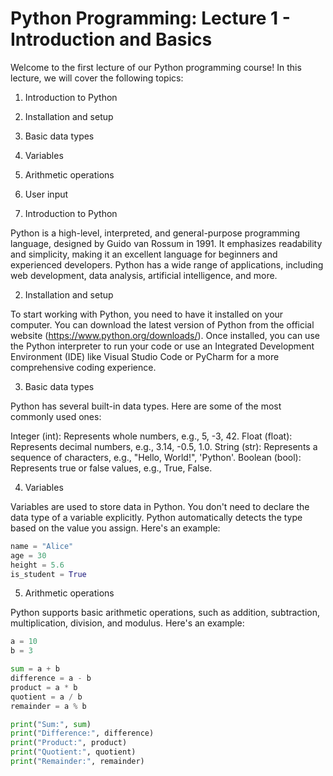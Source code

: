 # Python Programming: Lecture 1 - Introduction and Basics

Welcome to the first lecture of our Python programming course! In this lecture, we will cover the following topics:
1. Introduction to Python 
2. Installation and setup
3. Basic data types
4. Variables
5. Arithmetic operations
6. User input

1. Introduction to Python

Python is a high-level, interpreted, and general-purpose programming language, designed by Guido van Rossum in 1991. It emphasizes readability and simplicity, making it an excellent language for beginners and experienced developers. Python has a wide range of applications, including web development, data analysis, artificial intelligence, and more.

2. Installation and setup

To start working with Python, you need to have it installed on your computer. You can download the latest version of Python from the official website (https://www.python.org/downloads/). Once installed, you can use the Python interpreter to run your code or use an Integrated Development Environment (IDE) like Visual Studio Code or PyCharm for a more comprehensive coding experience.

3. Basic data types

Python has several built-in data types. Here are some of the most commonly used ones:

Integer (int): Represents whole numbers, e.g., 5, -3, 42.
Float (float): Represents decimal numbers, e.g., 3.14, -0.5, 1.0.
String (str): Represents a sequence of characters, e.g., "Hello, World!", 'Python'.
Boolean (bool): Represents true or false values, e.g., True, False.

4. Variables

Variables are used to store data in Python. You don't need to declare the data type of a variable explicitly. Python automatically detects the type based on the value you assign. Here's an example:

```python
name = "Alice"
age = 30
height = 5.6
is_student = True
```
5. Arithmetic operations

Python supports basic arithmetic operations, such as addition, subtraction, multiplication, division, and modulus. Here's an example:
```python
a = 10
b = 3

sum = a + b
difference = a - b
product = a * b
quotient = a / b
remainder = a % b

print("Sum:", sum)
print("Difference:", difference)
print("Product:", product)
print("Quotient:", quotient)
print("Remainder:", remainder)
```
